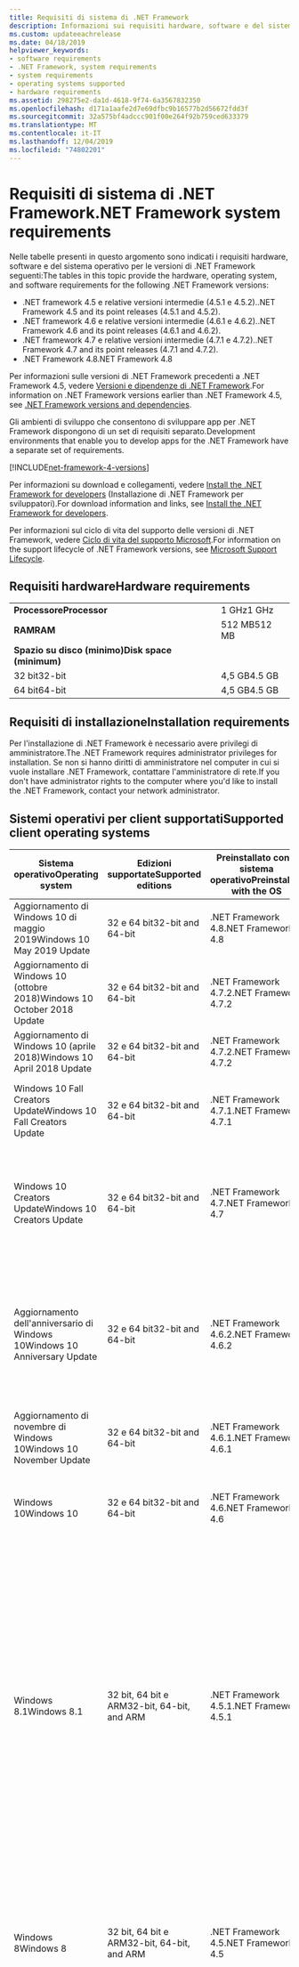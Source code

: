 ```yaml
---
title: Requisiti di sistema di .NET Framework
description: Informazioni sui requisiti hardware, software e del sistema operativo per installare .NET Framework 4.5 e versioni successive.
ms.custom: updateeachrelease
ms.date: 04/18/2019
helpviewer_keywords:
- software requirements
- .NET Framework, system requirements
- system requirements
- operating systems supported
- hardware requirements
ms.assetid: 298275e2-da1d-4618-9f74-6a3567832350
ms.openlocfilehash: d171a1aafe2d7e69dfbc9b16577b2d56672fdd3f
ms.sourcegitcommit: 32a575bf4adccc901f00e264f92b759ced633379
ms.translationtype: MT
ms.contentlocale: it-IT
ms.lasthandoff: 12/04/2019
ms.locfileid: "74802201"
---
```

# <a name="net-framework-system-requirements"></a><span data-ttu-id="1efe6-103">Requisiti di sistema di .NET Framework</span><span class="sxs-lookup"><span data-stu-id="1efe6-103">.NET Framework system requirements</span></span>

<span data-ttu-id="1efe6-104">Nelle tabelle presenti in questo argomento sono indicati i requisiti hardware, software e del sistema operativo per le versioni di .NET Framework seguenti:</span><span class="sxs-lookup"><span data-stu-id="1efe6-104">The tables in this topic provide the hardware, operating system, and software requirements for the following .NET Framework versions:</span></span>

- <span data-ttu-id="1efe6-105">.NET framework 4.5 e relative versioni intermedie (4.5.1 e 4.5.2).</span><span class="sxs-lookup"><span data-stu-id="1efe6-105">.NET Framework 4.5 and its point releases (4.5.1 and 4.5.2).</span></span>
- <span data-ttu-id="1efe6-106">.NET framework 4.6 e relative versioni intermedie (4.6.1 e 4.6.2).</span><span class="sxs-lookup"><span data-stu-id="1efe6-106">.NET Framework 4.6 and its point releases (4.6.1 and 4.6.2).</span></span>
- <span data-ttu-id="1efe6-107">.NET framework 4.7 e relative versioni intermedie (4.7.1 e 4.7.2).</span><span class="sxs-lookup"><span data-stu-id="1efe6-107">.NET Framework 4.7 and its point releases (4.7.1 and 4.7.2).</span></span>
- <span data-ttu-id="1efe6-108">.NET Framework 4.8</span><span class="sxs-lookup"><span data-stu-id="1efe6-108">.NET Framework 4.8</span></span>

<span data-ttu-id="1efe6-109">Per informazioni sulle versioni di .NET Framework precedenti a .NET Framework 4.5, vedere [Versioni e dipendenze di .NET Framework](../migration-guide/versions-and-dependencies.md).</span><span class="sxs-lookup"><span data-stu-id="1efe6-109">For information on .NET Framework versions earlier than .NET Framework 4.5, see [.NET Framework versions and dependencies](../migration-guide/versions-and-dependencies.md).</span></span>

<span data-ttu-id="1efe6-110">Gli ambienti di sviluppo che consentono di sviluppare app per .NET Framework dispongono di un set di requisiti separato.</span><span class="sxs-lookup"><span data-stu-id="1efe6-110">Development environments that enable you to develop apps for the .NET Framework have a separate set of requirements.</span></span>

[!INCLUDE[net-framework-4-versions](../../../includes/net-framework-4x-versions.md)]

<span data-ttu-id="1efe6-111">Per informazioni su download e collegamenti, vedere [Install the .NET Framework for developers](../install/guide-for-developers.md) (Installazione di .NET Framework per sviluppatori).</span><span class="sxs-lookup"><span data-stu-id="1efe6-111">For download information and links, see [Install the .NET Framework for developers](../install/guide-for-developers.md).</span></span>

<span data-ttu-id="1efe6-112">Per informazioni sul ciclo di vita del supporto delle versioni di .NET Framework, vedere [Ciclo di vita del supporto Microsoft](https://support.microsoft.com/lifecycle/search?sort=PN&alpha=Microsoft%20.NET%20Framework&Filter=FilterNO).</span><span class="sxs-lookup"><span data-stu-id="1efe6-112">For information on the support lifecycle of .NET Framework versions, see [Microsoft Support Lifecycle](https://support.microsoft.com/lifecycle/search?sort=PN&alpha=Microsoft%20.NET%20Framework&Filter=FilterNO).</span></span>

## <a name="hardware-requirements"></a><span data-ttu-id="1efe6-113">Requisiti hardware</span><span class="sxs-lookup"><span data-stu-id="1efe6-113">Hardware requirements</span></span>

|                          |        |
| ------------------------ | ------ |
| <span data-ttu-id="1efe6-114">**Processore**</span><span class="sxs-lookup"><span data-stu-id="1efe6-114">**Processor**</span></span>            | <span data-ttu-id="1efe6-115">1 GHz</span><span class="sxs-lookup"><span data-stu-id="1efe6-115">1 GHz</span></span>  |
| <span data-ttu-id="1efe6-116">**RAM**</span><span class="sxs-lookup"><span data-stu-id="1efe6-116">**RAM**</span></span>                  | <span data-ttu-id="1efe6-117">512 MB</span><span class="sxs-lookup"><span data-stu-id="1efe6-117">512 MB</span></span> |
| <span data-ttu-id="1efe6-118">**Spazio su disco (minimo)**</span><span class="sxs-lookup"><span data-stu-id="1efe6-118">**Disk space (minimum)**</span></span> |        |
| <span data-ttu-id="1efe6-119">32 bit</span><span class="sxs-lookup"><span data-stu-id="1efe6-119">32-bit</span></span>                   | <span data-ttu-id="1efe6-120">4,5 GB</span><span class="sxs-lookup"><span data-stu-id="1efe6-120">4.5 GB</span></span> |
| <span data-ttu-id="1efe6-121">64 bit</span><span class="sxs-lookup"><span data-stu-id="1efe6-121">64-bit</span></span>                   | <span data-ttu-id="1efe6-122">4,5 GB</span><span class="sxs-lookup"><span data-stu-id="1efe6-122">4.5 GB</span></span> |

## <a name="installation-requirements"></a><span data-ttu-id="1efe6-123">Requisiti di installazione</span><span class="sxs-lookup"><span data-stu-id="1efe6-123">Installation requirements</span></span>

<span data-ttu-id="1efe6-124">Per l'installazione di .NET Framework è necessario avere privilegi di amministratore.</span><span class="sxs-lookup"><span data-stu-id="1efe6-124">The .NET Framework requires administrator privileges for installation.</span></span> <span data-ttu-id="1efe6-125">Se non si hanno diritti di amministratore nel computer in cui si vuole installare .NET Framework, contattare l'amministratore di rete.</span><span class="sxs-lookup"><span data-stu-id="1efe6-125">If you don't have administrator rights to the computer where you'd like to install the .NET Framework, contact your network administrator.</span></span>

## <a name="supported-client-operating-systems"></a><span data-ttu-id="1efe6-126">Sistemi operativi per client supportati</span><span class="sxs-lookup"><span data-stu-id="1efe6-126">Supported client operating systems</span></span>

| <span data-ttu-id="1efe6-127">Sistema operativo</span><span class="sxs-lookup"><span data-stu-id="1efe6-127">Operating system</span></span> | <span data-ttu-id="1efe6-128">Edizioni supportate</span><span class="sxs-lookup"><span data-stu-id="1efe6-128">Supported editions</span></span> | <span data-ttu-id="1efe6-129">Preinstallato con il sistema operativo</span><span class="sxs-lookup"><span data-stu-id="1efe6-129">Preinstalled with the OS</span></span> | <span data-ttu-id="1efe6-130">Installabile separatamente</span><span class="sxs-lookup"><span data-stu-id="1efe6-130">Installable separately</span></span> |
| ---------------- | ------------------ | ------------------------ | ---------------------- |
| <span data-ttu-id="1efe6-131">Aggiornamento di Windows 10 di maggio 2019</span><span class="sxs-lookup"><span data-stu-id="1efe6-131">Windows 10 May 2019 Update</span></span> | <span data-ttu-id="1efe6-132">32 e 64 bit</span><span class="sxs-lookup"><span data-stu-id="1efe6-132">32-bit and 64-bit</span></span> | <span data-ttu-id="1efe6-133">.NET Framework 4.8</span><span class="sxs-lookup"><span data-stu-id="1efe6-133">.NET Framework 4.8</span></span> | -- |
| <span data-ttu-id="1efe6-134">Aggiornamento di Windows 10 (ottobre 2018)</span><span class="sxs-lookup"><span data-stu-id="1efe6-134">Windows 10 October 2018 Update</span></span> | <span data-ttu-id="1efe6-135">32 e 64 bit</span><span class="sxs-lookup"><span data-stu-id="1efe6-135">32-bit and 64-bit</span></span> | <span data-ttu-id="1efe6-136">.NET Framework 4.7.2</span><span class="sxs-lookup"><span data-stu-id="1efe6-136">.NET Framework 4.7.2</span></span> | <span data-ttu-id="1efe6-137">.NET Framework 4.8</span><span class="sxs-lookup"><span data-stu-id="1efe6-137">.NET Framework 4.8</span></span> |
| <span data-ttu-id="1efe6-138">Aggiornamento di Windows 10 (aprile 2018)</span><span class="sxs-lookup"><span data-stu-id="1efe6-138">Windows 10 April 2018 Update</span></span> | <span data-ttu-id="1efe6-139">32 e 64 bit</span><span class="sxs-lookup"><span data-stu-id="1efe6-139">32-bit and 64-bit</span></span> | <span data-ttu-id="1efe6-140">.NET Framework 4.7.2</span><span class="sxs-lookup"><span data-stu-id="1efe6-140">.NET Framework 4.7.2</span></span> |<span data-ttu-id="1efe6-141">.NET Framework 4.8</span><span class="sxs-lookup"><span data-stu-id="1efe6-141">.NET Framework 4.8</span></span>|
| <span data-ttu-id="1efe6-142">Windows 10 Fall Creators Update</span><span class="sxs-lookup"><span data-stu-id="1efe6-142">Windows 10 Fall Creators Update</span></span> | <span data-ttu-id="1efe6-143">32 e 64 bit</span><span class="sxs-lookup"><span data-stu-id="1efe6-143">32-bit and 64-bit</span></span> | <span data-ttu-id="1efe6-144">.NET Framework 4.7.1</span><span class="sxs-lookup"><span data-stu-id="1efe6-144">.NET Framework 4.7.1</span></span> | <span data-ttu-id="1efe6-145">.NET Framework 4.7.2</span><span class="sxs-lookup"><span data-stu-id="1efe6-145">.NET Framework 4.7.2</span></span><br/><br/><span data-ttu-id="1efe6-146">.NET Framework 4.8</span><span class="sxs-lookup"><span data-stu-id="1efe6-146">.NET Framework 4.8</span></span> |
| <span data-ttu-id="1efe6-147">Windows 10 Creators Update</span><span class="sxs-lookup"><span data-stu-id="1efe6-147">Windows 10 Creators Update</span></span> | <span data-ttu-id="1efe6-148">32 e 64 bit</span><span class="sxs-lookup"><span data-stu-id="1efe6-148">32-bit and 64-bit</span></span> | <span data-ttu-id="1efe6-149">.NET Framework 4.7</span><span class="sxs-lookup"><span data-stu-id="1efe6-149">.NET Framework 4.7</span></span> | <span data-ttu-id="1efe6-150">.NET Framework 4.7.1</span><span class="sxs-lookup"><span data-stu-id="1efe6-150">.NET Framework 4.7.1</span></span><br/><br/><span data-ttu-id="1efe6-151">.NET Framework 4.7.2</span><span class="sxs-lookup"><span data-stu-id="1efe6-151">.NET Framework 4.7.2</span></span><br/><br/><span data-ttu-id="1efe6-152">.NET Framework 4.8</span><span class="sxs-lookup"><span data-stu-id="1efe6-152">.NET Framework 4.8</span></span> |
| <span data-ttu-id="1efe6-153">Aggiornamento dell'anniversario di Windows 10</span><span class="sxs-lookup"><span data-stu-id="1efe6-153">Windows 10 Anniversary Update</span></span> | <span data-ttu-id="1efe6-154">32 e 64 bit</span><span class="sxs-lookup"><span data-stu-id="1efe6-154">32-bit and 64-bit</span></span> | <span data-ttu-id="1efe6-155">.NET Framework 4.6.2</span><span class="sxs-lookup"><span data-stu-id="1efe6-155">.NET Framework 4.6.2</span></span> |<span data-ttu-id="1efe6-156">.NET Framework 4.7</span><span class="sxs-lookup"><span data-stu-id="1efe6-156">.NET Framework 4.7</span></span><br/><br/><span data-ttu-id="1efe6-157">.NET Framework 4.7.1</span><span class="sxs-lookup"><span data-stu-id="1efe6-157">.NET Framework 4.7.1</span></span><br/><br/><span data-ttu-id="1efe6-158">.NET Framework 4.7.2</span><span class="sxs-lookup"><span data-stu-id="1efe6-158">.NET Framework 4.7.2</span></span><br/><br/><span data-ttu-id="1efe6-159">.NET Framework 4.8</span><span class="sxs-lookup"><span data-stu-id="1efe6-159">.NET Framework 4.8</span></span>  |
| <span data-ttu-id="1efe6-160">Aggiornamento di novembre di Windows 10</span><span class="sxs-lookup"><span data-stu-id="1efe6-160">Windows 10 November Update</span></span> | <span data-ttu-id="1efe6-161">32 e 64 bit</span><span class="sxs-lookup"><span data-stu-id="1efe6-161">32-bit and 64-bit</span></span> | <span data-ttu-id="1efe6-162">.NET Framework 4.6.1</span><span class="sxs-lookup"><span data-stu-id="1efe6-162">.NET Framework 4.6.1</span></span> | <span data-ttu-id="1efe6-163">.NET Framework 4.6.2</span><span class="sxs-lookup"><span data-stu-id="1efe6-163">.NET Framework 4.6.2</span></span> |
| <span data-ttu-id="1efe6-164">Windows 10</span><span class="sxs-lookup"><span data-stu-id="1efe6-164">Windows 10</span></span> | <span data-ttu-id="1efe6-165">32 e 64 bit</span><span class="sxs-lookup"><span data-stu-id="1efe6-165">32-bit and 64-bit</span></span> | <span data-ttu-id="1efe6-166">.NET Framework 4.6</span><span class="sxs-lookup"><span data-stu-id="1efe6-166">.NET Framework 4.6</span></span> | <span data-ttu-id="1efe6-167">.NET Framework 4.6.1</span><span class="sxs-lookup"><span data-stu-id="1efe6-167">.NET Framework 4.6.1</span></span> <br/><br/> <span data-ttu-id="1efe6-168">.NET Framework 4.6.2</span><span class="sxs-lookup"><span data-stu-id="1efe6-168">.NET Framework 4.6.2</span></span> |
| <span data-ttu-id="1efe6-169">Windows 8.1</span><span class="sxs-lookup"><span data-stu-id="1efe6-169">Windows 8.1</span></span> | <span data-ttu-id="1efe6-170">32 bit, 64 bit e ARM</span><span class="sxs-lookup"><span data-stu-id="1efe6-170">32-bit, 64-bit, and ARM</span></span> | <span data-ttu-id="1efe6-171">.NET Framework 4.5.1</span><span class="sxs-lookup"><span data-stu-id="1efe6-171">.NET Framework 4.5.1</span></span> | <span data-ttu-id="1efe6-172">.NET Framework 4.5.2</span><span class="sxs-lookup"><span data-stu-id="1efe6-172">.NET Framework 4.5.2</span></span><br /><br /> <span data-ttu-id="1efe6-173">.NET Framework 4.6</span><span class="sxs-lookup"><span data-stu-id="1efe6-173">.NET Framework 4.6</span></span><br /><br /> <span data-ttu-id="1efe6-174">.NET Framework 4.6.1</span><span class="sxs-lookup"><span data-stu-id="1efe6-174">.NET Framework 4.6.1</span></span><br /><br /> <span data-ttu-id="1efe6-175">.NET Framework 4.6.2</span><span class="sxs-lookup"><span data-stu-id="1efe6-175">.NET Framework 4.6.2</span></span><br /><br /><span data-ttu-id="1efe6-176">.NET Framework 4.7</span><span class="sxs-lookup"><span data-stu-id="1efe6-176">.NET Framework 4.7</span></span><br/><br/><span data-ttu-id="1efe6-177">.NET Framework 4.7.1</span><span class="sxs-lookup"><span data-stu-id="1efe6-177">.NET Framework 4.7.1</span></span><br/><br/><span data-ttu-id="1efe6-178">.NET Framework 4.7.2</span><span class="sxs-lookup"><span data-stu-id="1efe6-178">.NET Framework 4.7.2</span></span><br/><br/><span data-ttu-id="1efe6-179">.NET Framework 4.8</span><span class="sxs-lookup"><span data-stu-id="1efe6-179">.NET Framework 4.8</span></span> |
| <span data-ttu-id="1efe6-180">Windows 8</span><span class="sxs-lookup"><span data-stu-id="1efe6-180">Windows 8</span></span> | <span data-ttu-id="1efe6-181">32 bit, 64 bit e ARM</span><span class="sxs-lookup"><span data-stu-id="1efe6-181">32-bit, 64-bit, and ARM</span></span> | <span data-ttu-id="1efe6-182">.NET Framework 4.5</span><span class="sxs-lookup"><span data-stu-id="1efe6-182">.NET Framework 4.5</span></span> | <span data-ttu-id="1efe6-183">.NET Framework 4.5.1</span><span class="sxs-lookup"><span data-stu-id="1efe6-183">.NET Framework 4.5.1</span></span><br /><br /><span data-ttu-id="1efe6-184">.NET Framework 4.5.2</span><span class="sxs-lookup"><span data-stu-id="1efe6-184">.NET Framework 4.5.2</span></span><br /><br /> <span data-ttu-id="1efe6-185">.NET Framework 4.6</span><span class="sxs-lookup"><span data-stu-id="1efe6-185">.NET Framework 4.6</span></span><br /><br /> <span data-ttu-id="1efe6-186">.NET Framework 4.6.1</span><span class="sxs-lookup"><span data-stu-id="1efe6-186">.NET Framework 4.6.1</span></span> |
| <span data-ttu-id="1efe6-187">Windows 7 SP1</span><span class="sxs-lookup"><span data-stu-id="1efe6-187">Windows 7 SP1</span></span>|<span data-ttu-id="1efe6-188">32 e 64 bit</span><span class="sxs-lookup"><span data-stu-id="1efe6-188">32-bit and 64-bit</span></span> | -- | <span data-ttu-id="1efe6-189">.NET Framework 4</span><span class="sxs-lookup"><span data-stu-id="1efe6-189">.NET Framework 4</span></span><br /><br /> <span data-ttu-id="1efe6-190">.NET Framework 4.5</span><span class="sxs-lookup"><span data-stu-id="1efe6-190">.NET Framework 4.5</span></span><br /><br /> <span data-ttu-id="1efe6-191">.NET Framework 4.5.1</span><span class="sxs-lookup"><span data-stu-id="1efe6-191">.NET Framework 4.5.1</span></span><br /><br /> <span data-ttu-id="1efe6-192">.NET Framework 4.5.2</span><span class="sxs-lookup"><span data-stu-id="1efe6-192">.NET Framework 4.5.2</span></span><br /><br /> <span data-ttu-id="1efe6-193">.NET Framework 4.6</span><span class="sxs-lookup"><span data-stu-id="1efe6-193">.NET Framework 4.6</span></span><br /><br /> <span data-ttu-id="1efe6-194">.NET Framework 4.6.1</span><span class="sxs-lookup"><span data-stu-id="1efe6-194">.NET Framework 4.6.1</span></span><br /><br /> <span data-ttu-id="1efe6-195">.NET Framework 4.6.2</span><span class="sxs-lookup"><span data-stu-id="1efe6-195">.NET Framework 4.6.2</span></span><br /><br /><span data-ttu-id="1efe6-196">.NET Framework 4.7</span><span class="sxs-lookup"><span data-stu-id="1efe6-196">.NET Framework 4.7</span></span><br/><br/><span data-ttu-id="1efe6-197">.NET Framework 4.7.1</span><span class="sxs-lookup"><span data-stu-id="1efe6-197">.NET Framework 4.7.1</span></span><br/><br/><span data-ttu-id="1efe6-198">.NET Framework 4.7.2</span><span class="sxs-lookup"><span data-stu-id="1efe6-198">.NET Framework 4.7.2</span></span><br/><br/><span data-ttu-id="1efe6-199">.NET Framework 4.8</span><span class="sxs-lookup"><span data-stu-id="1efe6-199">.NET Framework 4.8</span></span> |
| <span data-ttu-id="1efe6-200">Windows Vista SP2</span><span class="sxs-lookup"><span data-stu-id="1efe6-200">Windows Vista SP2</span></span>|<span data-ttu-id="1efe6-201">32 e 64 bit</span><span class="sxs-lookup"><span data-stu-id="1efe6-201">32-bit and 64-bit</span></span> | -- | <span data-ttu-id="1efe6-202">.NET Framework 4</span><span class="sxs-lookup"><span data-stu-id="1efe6-202">.NET Framework 4</span></span><br /><br /> <span data-ttu-id="1efe6-203">.NET Framework 4.5</span><span class="sxs-lookup"><span data-stu-id="1efe6-203">.NET Framework 4.5</span></span><br /><br /> <span data-ttu-id="1efe6-204">.NET Framework 4.5.1</span><span class="sxs-lookup"><span data-stu-id="1efe6-204">.NET Framework 4.5.1</span></span><br /><br /> <span data-ttu-id="1efe6-205">.NET Framework 4.5.2</span><span class="sxs-lookup"><span data-stu-id="1efe6-205">.NET Framework 4.5.2</span></span><br /><br /> <span data-ttu-id="1efe6-206">.NET Framework 4.6</span><span class="sxs-lookup"><span data-stu-id="1efe6-206">.NET Framework 4.6</span></span> |
| <span data-ttu-id="1efe6-207">Windows XP</span><span class="sxs-lookup"><span data-stu-id="1efe6-207">Windows XP</span></span> |<span data-ttu-id="1efe6-208">32 e 64 bit</span><span class="sxs-lookup"><span data-stu-id="1efe6-208">32-bit and 64-bit</span></span> | -- | <span data-ttu-id="1efe6-209">.NET Framework 4</span><span class="sxs-lookup"><span data-stu-id="1efe6-209">.NET Framework 4</span></span> |

 <span data-ttu-id="1efe6-210">**Note:**</span><span class="sxs-lookup"><span data-stu-id="1efe6-210">**Notes:**</span></span>

- <span data-ttu-id="1efe6-211">Nei sistemi Windows 7, .NET Framework richiede Windows 7 SP1.</span><span class="sxs-lookup"><span data-stu-id="1efe6-211">On Windows 7 systems, the .NET Framework requires Windows 7 SP1.</span></span> <span data-ttu-id="1efe6-212">Se si ha Windows 7 ma non è ancora stato installato Service Pack 1, è necessario farlo prima di installare .NET Framework.</span><span class="sxs-lookup"><span data-stu-id="1efe6-212">If you're on Windows 7 and haven't yet installed Service Pack 1, you need to do so before installing the .NET Framework.</span></span>

- <span data-ttu-id="1efe6-213">.NET Framework 4.5 è supportato nell'Ambiente preinstallazione di Windows (Windows PE).</span><span class="sxs-lookup"><span data-stu-id="1efe6-213">.NET Framework 4.5 is supported on the Windows Preinstallation Environment (Windows PE).</span></span> <span data-ttu-id="1efe6-214">Non tutte le funzionalità sono supportate in Windows PE.</span><span class="sxs-lookup"><span data-stu-id="1efe6-214">Not all features are supported on Windows PE.</span></span>

- <span data-ttu-id="1efe6-215">.NET Framework 4 supporta anche la piattaforma IA64.</span><span class="sxs-lookup"><span data-stu-id="1efe6-215">.NET Framework 4 also supports the IA64 platform.</span></span>

- <span data-ttu-id="1efe6-216">Per tutte le piattaforme, è consigliabile eseguire l'aggiornamento al Service Pack di Windows più recente e installare gli aggiornamenti critici disponibili da [Windows Update](https://support.microsoft.com/help/12373/windows-update-faq) per garantire la massima compatibilità e sicurezza.</span><span class="sxs-lookup"><span data-stu-id="1efe6-216">For all platforms, we recommend that you upgrade to the latest Windows Service Pack and install critical updates available from [Windows Update](https://support.microsoft.com/help/12373/windows-update-faq) to ensure the best compatibility and security.</span></span>

- <span data-ttu-id="1efe6-217">Nei sistemi operativi a 64 bit, .NET Framework supporta sia WOW64 (elaborazione a 32 bit su un computer a 64 bit) che l'elaborazione nativa a 64 bit.</span><span class="sxs-lookup"><span data-stu-id="1efe6-217">On 64-bit operating systems, the .NET Framework supports both WOW64 (32-bit processing on a 64-bit machine) and| native 64-bit processing.</span></span>

## <a name="supported-server-operating-systems"></a><span data-ttu-id="1efe6-218">Sistemi operativi per server supportati</span><span class="sxs-lookup"><span data-stu-id="1efe6-218">Supported server operating systems</span></span>

| <span data-ttu-id="1efe6-219">Sistema operativo</span><span class="sxs-lookup"><span data-stu-id="1efe6-219">Operating system</span></span> | <span data-ttu-id="1efe6-220">Edizioni supportate</span><span class="sxs-lookup"><span data-stu-id="1efe6-220">Supported editions</span></span> | <span data-ttu-id="1efe6-221">Preinstallato con il sistema operativo</span><span class="sxs-lookup"><span data-stu-id="1efe6-221">Preinstalled with the OS</span></span> | <span data-ttu-id="1efe6-222">Installabile separatamente</span><span class="sxs-lookup"><span data-stu-id="1efe6-222">Installable separately</span></span> |
| ---------------- | ------------------ | ------------------------ | ---------------------- |
| <span data-ttu-id="1efe6-223">Windows Server 2019</span><span class="sxs-lookup"><span data-stu-id="1efe6-223">Windows Server 2019</span></span> | <span data-ttu-id="1efe6-224">64 bit</span><span class="sxs-lookup"><span data-stu-id="1efe6-224">64-bit</span></span> | <span data-ttu-id="1efe6-225">.NET Framework 4.7.2</span><span class="sxs-lookup"><span data-stu-id="1efe6-225">.NET Framework 4.7.2</span></span> | <span data-ttu-id="1efe6-226">.NET Framework 4.8</span><span class="sxs-lookup"><span data-stu-id="1efe6-226">.NET Framework 4.8</span></span> |
| <span data-ttu-id="1efe6-227">Windows Server, versione 1809</span><span class="sxs-lookup"><span data-stu-id="1efe6-227">Windows Server, version 1809</span></span> | <span data-ttu-id="1efe6-228">64 bit</span><span class="sxs-lookup"><span data-stu-id="1efe6-228">64-bit</span></span> | <span data-ttu-id="1efe6-229">.NET Framework 4.7.2</span><span class="sxs-lookup"><span data-stu-id="1efe6-229">.NET Framework 4.7.2</span></span> | <span data-ttu-id="1efe6-230">.NET Framework 4.8</span><span class="sxs-lookup"><span data-stu-id="1efe6-230">.NET Framework 4.8</span></span> |
| <span data-ttu-id="1efe6-231">Windows Server, versione 1803</span><span class="sxs-lookup"><span data-stu-id="1efe6-231">Windows Server, version 1803</span></span> | <span data-ttu-id="1efe6-232">64 bit</span><span class="sxs-lookup"><span data-stu-id="1efe6-232">64-bit</span></span> | <span data-ttu-id="1efe6-233">.NET Framework 4.7.2</span><span class="sxs-lookup"><span data-stu-id="1efe6-233">.NET Framework 4.7.2</span></span> | <span data-ttu-id="1efe6-234">.NET Framework 4.8</span><span class="sxs-lookup"><span data-stu-id="1efe6-234">.NET Framework 4.8</span></span> |
| <span data-ttu-id="1efe6-235">Windows Server, versione 1709</span><span class="sxs-lookup"><span data-stu-id="1efe6-235">Windows Server, version 1709</span></span> | <span data-ttu-id="1efe6-236">64 bit</span><span class="sxs-lookup"><span data-stu-id="1efe6-236">64-bit</span></span> | <span data-ttu-id="1efe6-237">.NET Framework 4.7.1</span><span class="sxs-lookup"><span data-stu-id="1efe6-237">.NET Framework 4.7.1</span></span> | <span data-ttu-id="1efe6-238">.NET Framework 4.7.2</span><span class="sxs-lookup"><span data-stu-id="1efe6-238">.NET Framework 4.7.2</span></span>|
| <span data-ttu-id="1efe6-239">Windows Server 2016</span><span class="sxs-lookup"><span data-stu-id="1efe6-239">Windows Server 2016</span></span> | <span data-ttu-id="1efe6-240">64 bit</span><span class="sxs-lookup"><span data-stu-id="1efe6-240">64-bit</span></span> | <span data-ttu-id="1efe6-241">.NET Framework 4.6.2</span><span class="sxs-lookup"><span data-stu-id="1efe6-241">.NET Framework 4.6.2</span></span> | <span data-ttu-id="1efe6-242">.NET Framework 4.7</span><span class="sxs-lookup"><span data-stu-id="1efe6-242">.NET Framework 4.7</span></span><br/><br/> <span data-ttu-id="1efe6-243">.NET Framework 4.7.1</span><span class="sxs-lookup"><span data-stu-id="1efe6-243">.NET Framework 4.7.1</span></span><br/><br/><span data-ttu-id="1efe6-244">.NET Framework 4.7.2</span><span class="sxs-lookup"><span data-stu-id="1efe6-244">.NET Framework 4.7.2</span></span><br/><br/><span data-ttu-id="1efe6-245">.NET Framework 4.8</span><span class="sxs-lookup"><span data-stu-id="1efe6-245">.NET Framework 4.8</span></span> |
| <span data-ttu-id="1efe6-246">Windows Server 2012 R2</span><span class="sxs-lookup"><span data-stu-id="1efe6-246">Windows Server 2012 R2</span></span> | <span data-ttu-id="1efe6-247">64 bit</span><span class="sxs-lookup"><span data-stu-id="1efe6-247">64-bit</span></span> | <span data-ttu-id="1efe6-248">.NET Framework 4.5.1</span><span class="sxs-lookup"><span data-stu-id="1efe6-248">.NET Framework 4.5.1</span></span> | <span data-ttu-id="1efe6-249">.NET Framework 4.5.2</span><span class="sxs-lookup"><span data-stu-id="1efe6-249">.NET Framework 4.5.2</span></span><br /><br /> <span data-ttu-id="1efe6-250">.NET Framework 4.6</span><span class="sxs-lookup"><span data-stu-id="1efe6-250">.NET Framework 4.6</span></span><br /><br /> <span data-ttu-id="1efe6-251">.NET Framework 4.6.1</span><span class="sxs-lookup"><span data-stu-id="1efe6-251">.NET Framework 4.6.1</span></span><br /><br /> <span data-ttu-id="1efe6-252">.NET Framework 4.6.2</span><span class="sxs-lookup"><span data-stu-id="1efe6-252">.NET Framework 4.6.2</span></span><br /><br /><span data-ttu-id="1efe6-253">.NET Framework 4.7</span><span class="sxs-lookup"><span data-stu-id="1efe6-253">.NET Framework 4.7</span></span><br/><br/> <span data-ttu-id="1efe6-254">.NET Framework 4.7.1</span><span class="sxs-lookup"><span data-stu-id="1efe6-254">.NET Framework 4.7.1</span></span><br/><br/><span data-ttu-id="1efe6-255">.NET Framework 4.7.2</span><span class="sxs-lookup"><span data-stu-id="1efe6-255">.NET Framework 4.7.2</span></span><br/><br/><span data-ttu-id="1efe6-256">.NET Framework 4.8</span><span class="sxs-lookup"><span data-stu-id="1efe6-256">.NET Framework 4.8</span></span> |
| <span data-ttu-id="1efe6-257">Windows Server 2012 (edizione a 64 bit)</span><span class="sxs-lookup"><span data-stu-id="1efe6-257">Windows Server 2012 (64-bit edition)</span></span> | <span data-ttu-id="1efe6-258">64 bit</span><span class="sxs-lookup"><span data-stu-id="1efe6-258">64-bit</span></span>| <span data-ttu-id="1efe6-259">.NET Framework 4.5</span><span class="sxs-lookup"><span data-stu-id="1efe6-259">.NET Framework 4.5</span></span> | <span data-ttu-id="1efe6-260">.NET Framework 4.5.1</span><span class="sxs-lookup"><span data-stu-id="1efe6-260">.NET Framework 4.5.1</span></span><br /><br /> <span data-ttu-id="1efe6-261">.NET Framework 4.5.2</span><span class="sxs-lookup"><span data-stu-id="1efe6-261">.NET Framework 4.5.2</span></span><br /><br /> <span data-ttu-id="1efe6-262">.NET Framework 4.6</span><span class="sxs-lookup"><span data-stu-id="1efe6-262">.NET Framework 4.6</span></span><br /><br /> <span data-ttu-id="1efe6-263">.NET Framework 4.6.1</span><span class="sxs-lookup"><span data-stu-id="1efe6-263">.NET Framework 4.6.1</span></span><br /><br /> <span data-ttu-id="1efe6-264">.NET Framework 4.6.2</span><span class="sxs-lookup"><span data-stu-id="1efe6-264">.NET Framework 4.6.2</span></span><br /><br /><span data-ttu-id="1efe6-265">.NET Framework 4.7</span><span class="sxs-lookup"><span data-stu-id="1efe6-265">.NET Framework 4.7</span></span><br/><br/><span data-ttu-id="1efe6-266">.NET Framework 4.7.1</span><span class="sxs-lookup"><span data-stu-id="1efe6-266">.NET Framework 4.7.1</span></span><br/><br/><span data-ttu-id="1efe6-267">.NET Framework 4.7.2</span><span class="sxs-lookup"><span data-stu-id="1efe6-267">.NET Framework 4.7.2</span></span><br/><br/><span data-ttu-id="1efe6-268">.NET Framework 4.8</span><span class="sxs-lookup"><span data-stu-id="1efe6-268">.NET Framework 4.8</span></span> |
| <span data-ttu-id="1efe6-269">Windows Server 2008 R2 SP1</span><span class="sxs-lookup"><span data-stu-id="1efe6-269">Windows Server 2008 R2 SP1</span></span>|<span data-ttu-id="1efe6-270">64 bit</span><span class="sxs-lookup"><span data-stu-id="1efe6-270">64-bit</span></span> | -- | <span data-ttu-id="1efe6-271">.NET Framework 4</span><span class="sxs-lookup"><span data-stu-id="1efe6-271">.NET Framework 4</span></span><br /><br /> <span data-ttu-id="1efe6-272">.NET Framework 4.5</span><span class="sxs-lookup"><span data-stu-id="1efe6-272">.NET Framework 4.5</span></span><br /><br /> <span data-ttu-id="1efe6-273">.NET Framework 4.5.1</span><span class="sxs-lookup"><span data-stu-id="1efe6-273">.NET Framework 4.5.1</span></span><br /><br /> <span data-ttu-id="1efe6-274">.NET Framework 4.5.2</span><span class="sxs-lookup"><span data-stu-id="1efe6-274">.NET Framework 4.5.2</span></span><br /><br /> <span data-ttu-id="1efe6-275">.NET Framework 4.6</span><span class="sxs-lookup"><span data-stu-id="1efe6-275">.NET Framework 4.6</span></span><br /><br /> <span data-ttu-id="1efe6-276">.NET Framework 4.6.1</span><span class="sxs-lookup"><span data-stu-id="1efe6-276">.NET Framework 4.6.1</span></span><br /><br /> <span data-ttu-id="1efe6-277">.NET Framework 4.6.2</span><span class="sxs-lookup"><span data-stu-id="1efe6-277">.NET Framework 4.6.2</span></span><br /><br /><span data-ttu-id="1efe6-278">.NET Framework 4.7</span><span class="sxs-lookup"><span data-stu-id="1efe6-278">.NET Framework 4.7</span></span><br/><br/><span data-ttu-id="1efe6-279">.NET Framework 4.7.1</span><span class="sxs-lookup"><span data-stu-id="1efe6-279">.NET Framework 4.7.1</span></span><br/><br/><span data-ttu-id="1efe6-280">.NET Framework 4.7.2</span><span class="sxs-lookup"><span data-stu-id="1efe6-280">.NET Framework 4.7.2</span></span><br/><br/><span data-ttu-id="1efe6-281">.NET Framework 4.8</span><span class="sxs-lookup"><span data-stu-id="1efe6-281">.NET Framework 4.8</span></span> |
| <span data-ttu-id="1efe6-282">Windows Server 2008 SP2</span><span class="sxs-lookup"><span data-stu-id="1efe6-282">Windows Server 2008 SP2</span></span>|<span data-ttu-id="1efe6-283">32 e 64 bit</span><span class="sxs-lookup"><span data-stu-id="1efe6-283">32-bit and 64-bit</span></span> | -- | <span data-ttu-id="1efe6-284">.NET Framework 4</span><span class="sxs-lookup"><span data-stu-id="1efe6-284">.NET Framework 4</span></span><br /><br /> <span data-ttu-id="1efe6-285">.NET Framework 4.5</span><span class="sxs-lookup"><span data-stu-id="1efe6-285">.NET Framework 4.5</span></span><br /><br /> <span data-ttu-id="1efe6-286">.NET Framework 4.5.1</span><span class="sxs-lookup"><span data-stu-id="1efe6-286">.NET Framework 4.5.1</span></span><br /><br /> <span data-ttu-id="1efe6-287">.NET Framework 4.5.2</span><span class="sxs-lookup"><span data-stu-id="1efe6-287">.NET Framework 4.5.2</span></span><br /><br /> <span data-ttu-id="1efe6-288">.NET Framework 4.6</span><span class="sxs-lookup"><span data-stu-id="1efe6-288">.NET Framework 4.6</span></span> |

 <span data-ttu-id="1efe6-289">**Note:**</span><span class="sxs-lookup"><span data-stu-id="1efe6-289">**Notes:**</span></span>

- [!INCLUDE[winserver8](../../../includes/winserver8-md.md)] <span data-ttu-id="1efe6-290">include .NET Framework 4.5, che di conseguenza non deve essere installato separatamente.</span><span class="sxs-lookup"><span data-stu-id="1efe6-290">includes .NET Framework 4.5, so you don't have to install it separately.</span></span> <span data-ttu-id="1efe6-291">Analogamente, [!INCLUDE[winblue_server_2](../../../includes/winblue-server-2-md.md)] include .NET Framework 4.5.1.</span><span class="sxs-lookup"><span data-stu-id="1efe6-291">Similarly, [!INCLUDE[winblue_server_2](../../../includes/winblue-server-2-md.md)] includes .NET Framework 4.5.1.</span></span>

- <span data-ttu-id="1efe6-292">.NET Framework ha supporto limitato per il ruolo Server Core con Windows Server 2008 R2 SP1 o versioni successive.</span><span class="sxs-lookup"><span data-stu-id="1efe6-292">The .NET Framework has limited support for the Server Core Role with Windows Server 2008 R2 SP1 or later.</span></span> <span data-ttu-id="1efe6-293">Per un elenco di API non supportate, vedere [Server Core .NET Functionality](https://docs.microsoft.com/previous-versions//dd745015(v=vs.85)) (Funzionalità .NET di Server Core).</span><span class="sxs-lookup"><span data-stu-id="1efe6-293">See [Server Core .NET Functionality](https://docs.microsoft.com/previous-versions//dd745015(v=vs.85)) for a list of unsupported APIs.</span></span>

- <span data-ttu-id="1efe6-294">.NET Framework non è supportato in Windows Server 2008 R2 per sistemi basati su Itanium.</span><span class="sxs-lookup"><span data-stu-id="1efe6-294">The .NET Framework isn't supported on Windows Server 2008 R2 for Itanium-Based Systems.</span></span>

- <span data-ttu-id="1efe6-295">.NET Framework non è supportato nel ruolo Server Core in Windows Server 2008 SP2.</span><span class="sxs-lookup"><span data-stu-id="1efe6-295">On Windows Server 2008 SP2, the .NET Framework is not supported in the Server Core Role.</span></span>

- <span data-ttu-id="1efe6-296">Per tutte le piattaforme, è consigliabile eseguire l'aggiornamento al Service Pack di Windows più recente e agli aggiornamenti critici disponibili da [Windows Update](https://support.microsoft.com/help/12373/windows-update-faq) per garantire la massima compatibilità e sicurezza.</span><span class="sxs-lookup"><span data-stu-id="1efe6-296">For all platforms, we recommend that you upgrade to the latest Windows Service Pack and critical updates available from [Windows Update](https://support.microsoft.com/help/12373/windows-update-faq) to ensure the best compatibility and security.</span></span> <span data-ttu-id="1efe6-297">Su alcuni sistemi operativi potrebbe essere necessaria l'installazione dell'ultimo Windows Service Pack.</span><span class="sxs-lookup"><span data-stu-id="1efe6-297">Installation of the latest Windows Service Pack may be required on some operating systems.</span></span>

- <span data-ttu-id="1efe6-298">Nei sistemi operativi a 64 bit, .NET Framework supporta sia WOW64 (elaborazione a 32 bit su un computer a 64 bit) che l'elaborazione nativa a 64 bit.</span><span class="sxs-lookup"><span data-stu-id="1efe6-298">On 64-bit operating systems, the .NET Framework supports both WOW64 (32-bit processing on a 64-bit machine) and native 64-bit processing.</span></span>

## <a name="see-also"></a><span data-ttu-id="1efe6-299">Vedere anche</span><span class="sxs-lookup"><span data-stu-id="1efe6-299">See also</span></span>

- [<span data-ttu-id="1efe6-300">Guida all'installazione</span><span class="sxs-lookup"><span data-stu-id="1efe6-300">Installation Guide</span></span>](../install/index.md)
- [<span data-ttu-id="1efe6-301">Introduzione</span><span class="sxs-lookup"><span data-stu-id="1efe6-301">Getting Started</span></span>](index.md)
- [<span data-ttu-id="1efe6-302">Risolvere i problemi relativi alle installazioni e alle disinstallazioni bloccate di .NET Framework</span><span class="sxs-lookup"><span data-stu-id="1efe6-302">Troubleshoot blocked .NET Framework installations and uninstallations</span></span>](../install/troubleshoot-blocked-installations-and-uninstallations.md)
